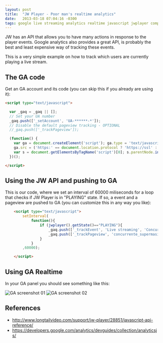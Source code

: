 ```yaml
---
layout: post
title:  "JW Player - Poor man's realtime analytics"
date:   2013-03-18 07:04:16 -0300
tags: google live streaming analytics realtime javascript jwplayer computers
---
```


JW has an API that allows you to have many actions in response to the player events. Google analytics also provides a great API, is probably the best and least expensive way of tracking these events.

This is a very simple example on how to track which users are currently playing a live stream.

The GA code
-----------

Get an GA account and its code (you can skip this if you already are using it):

``` html
<script type="text/javascript">

  var _gaq = _gaq || [];
  // Set your UA number	
  _gaq.push(['_setAccount', 'UA-******-*']);
  // Disable the default pageview tracking - OPTIONAL
  //_gaq.push(['_trackPageview']);

  (function() {
	var ga = document.createElement('script'); ga.type = 'text/javascript'; ga.async = true;
	ga.src = ('https:' == document.location.protocol ? 'https://ssl' : 'http://www') + '.google-analytics.com/ga.js';
	var s = document.getElementsByTagName('script')[0]; s.parentNode.insertBefore(ga, s);
  })();

</script>
```

Using the JW API and pushing to GA
----------------------------------

This is our code, where we set an interval of 60000 miliseconds for a loop that checks if JW Player is in "PLAYING" state. If so, a event and a pageview are pushed to GA (you can customize this in any way you like):

``` html
	<script type="text/javascript">
		setInterval(
			function(){
				if (jwplayer().getState()=="PLAYING"){
					_gaq.push(['_trackEvent', 'Live streaming', 'Concurrente', 'Live streaming']);
					_gaq.push(['_trackPageview', 'concurrente_supermasita']);
				}
			}
		,60000);

	</script>
```

Using GA Realtime
-----------------

In your GA panel you should see something like this:

![GA screenshot 01](https://blog.supermasita.com/assets/posts_pics/2013-08-16-JW_Player-Poor_mans_realtime_analytics.pic01.png)
![GA screenshot 02](https://blog.supermasita.com/assets/posts_pics/2013-08-16-JW_Player-Poor_mans_realtime_analytics.pic02.png)


References
----------

* <http://www.longtailvideo.com/support/jw-player/28851/javascript-api-reference/>
* <https://developers.google.com/analytics/devguides/collection/analyticsjs/>

